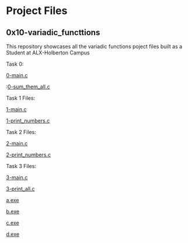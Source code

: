 <!-- <h1>C - Variadic functions</h1>
</break>
<h2>Learning Objectives</h2>
<p>At the end of this project, you are expected to be able to explain to anyone, without the help of Google:</p>
<ol>
<li>What are variadic functions</li>
<li>How to use va_start, va_arg and va_end macros</li>
<li>Why and how to use the const keyword and type qualifier</li>
</ol> -->

# Project  Files
## 0x10-variadic_functtions
This repository showcases all the variadic functions poject files built as a Student at ALX-Holberton Campus


Task 0: 

[0-main.c](0-main.c)

:[0-sum_them_all.c](0-sum_them_all.c
)

Task 1 Files:

 [1-main.c](1-main.c)

[1-print_numbers.c](1-print_numbers.c])

Task 2 Files:

[2-main.c](2-main.c)

[2-print_numbers.c](2-print_numbers.c)

Task 3 Files:

[3-main.c](3-main.c)

[3-print_all.c](3-print_all.c)

[a.exe](a.exe)

[b.exe](b.exe)

[c.exe](c.exe)

[d.exe](d.exe)